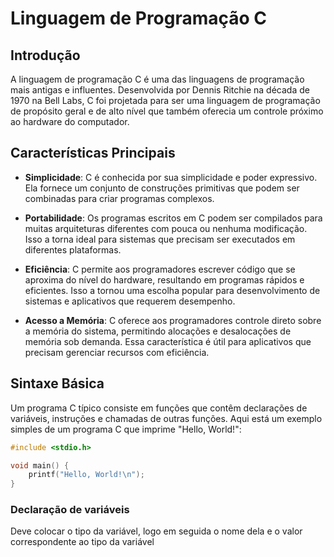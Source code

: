 # Linguagem de Programação C

## Introdução

A linguagem de programação C é uma das linguagens de programação mais antigas e influentes. Desenvolvida por Dennis Ritchie na década de 1970 na Bell Labs, C foi projetada para ser uma linguagem de programação de propósito geral e de alto nível que também oferecia um controle próximo ao hardware do computador.

## Características Principais

- **Simplicidade**: C é conhecida por sua simplicidade e poder expressivo. Ela fornece um conjunto de construções primitivas que podem ser combinadas para criar programas complexos.
  
- **Portabilidade**: Os programas escritos em C podem ser compilados para muitas arquiteturas diferentes com pouca ou nenhuma modificação. Isso a torna ideal para sistemas que precisam ser executados em diferentes plataformas.

- **Eficiência**: C permite aos programadores escrever código que se aproxima do nível do hardware, resultando em programas rápidos e eficientes. Isso a tornou uma escolha popular para desenvolvimento de sistemas e aplicativos que requerem desempenho.

- **Acesso a Memória**: C oferece aos programadores controle direto sobre a memória do sistema, permitindo alocações e desalocações de memória sob demanda. Essa característica é útil para aplicativos que precisam gerenciar recursos com eficiência.

## Sintaxe Básica

Um programa C típico consiste em funções que contêm declarações de variáveis, instruções e chamadas de outras funções. Aqui está um exemplo simples de um programa C que imprime "Hello, World!":

```c
#include <stdio.h>

void main() {
    printf("Hello, World!\n");
}
```

### Declaração de variáveis
Deve colocar o tipo da variável, logo em seguida o nome dela e o valor correspondente ao tipo da variável